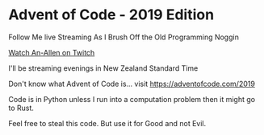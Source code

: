 # Advent of Code - 2019 Edition

Follow Me live Streaming As I Brush Off the Old Programming Noggin

[Watch An-Allen on Twitch](https://www.twitch.tv/an_allen/)

I'll be streaming evenings in New Zealand Standard Time

Don't know what Advent of Code is... visit https://adventofcode.com/2019

Code is in Python unless I run into a computation problem then it might go to Rust.

Feel free to steal this code. But use it for Good and not Evil.
